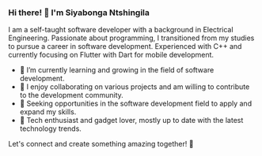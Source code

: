 ### Hi there! 👋 I'm Siyabonga Ntshingila

I am a self-taught software developer with a background in Electrical Engineering. Passionate about programming, I transitioned from my studies to pursue a career in software development. Experienced with C++ and currently focusing on Flutter with Dart for mobile development.

- 🌱 I’m currently learning and growing in the field of software development.
- 👯 I enjoy collaborating on various projects and am willing to contribute to the development community.
- 💼 Seeking opportunities in the software development field to apply and expand my skills.
- 📱 Tech enthusiast and gadget lover, mostly up to date with the latest technology trends.

Let's connect and create something amazing together! 🚀



